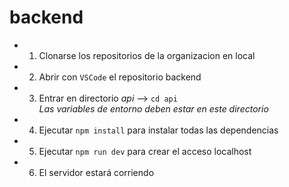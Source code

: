 # backend
*  1) Clonarse los repositorios de la organizacion en local
*  2) Abrir con `VSCode` el repositorio backend
*  3) Entrar en directorio *api* --> `cd api`      
      *Las variables de entorno deben estar en este directorio*
*  4) Ejecutar `npm install` para instalar todas las dependencias
*  5) Ejecutar `npm run dev` para crear el acceso localhost
*  6) El servidor estará corriendo
